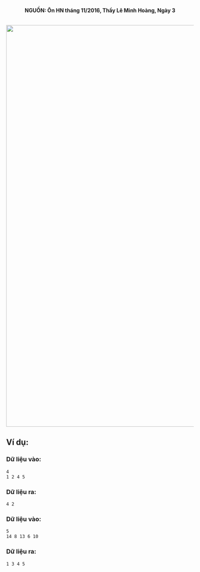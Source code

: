 **<center>NGUỒN: Ôn HN tháng 11/2016, Thầy Lê Minh Hoàng, Ngày 3</center>**
<br>

<img src="/images/problems/1045/sxor.svg" width=1080px>

## Ví dụ:
### Dữ liệu vào:
```
4
1 2 4 5
```

### Dữ liệu ra:
```
4 2
```

### Dữ liệu vào:
```
5
14 8 13 6 10
```

### Dữ liệu ra:
```
1 3 4 5
```